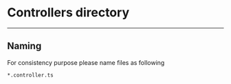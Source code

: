 # Controllers directory

---

## Naming

For consistency purpose please name files as following

`*.controller.ts`